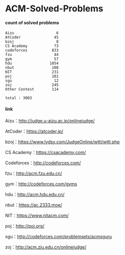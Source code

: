 ﻿# ACM-Solved-Problems

#### count of solved problems
	Aizu                   6
	AtCoder               45
	bzoj                   8
	CS Academy            73
	codeforces           833
	fzu                   44
	gym                   57
	hdu                 1054
	nbut                 100
	NIT                  231
	poj                  181
	sgu                   12
	zoj                  245
	Other Contest        114

`total : 3003`


#### link

Aizu：http://judge.u-aizu.ac.jp/onlinejudge/

AtCoder：https://atcoder.jp/

bzoj：https://www.lydsy.com/JudgeOnline/wttl/wttl.php

CS Academy：https://csacademy.com/

Codeforces：http://codeforces.com/

fzu：http://acm.fzu.edu.cn/

gym：http://codeforces.com/gyms

hdu：http://acm.hdu.edu.cn/

nbut：https://ac.2333.moe/

NIT：https://www.nitacm.com/

poj：http://poj.org/

sgu：http://codeforces.com/problemsets/acmsguru

zoj：http://acm.zju.edu.cn/onlinejudge/
